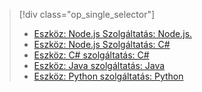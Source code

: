 > [!div class="op_single_selector"]
> * [Eszköz: Node.js Szolgáltatás: Node.js.](../articles/iot-hub/iot-hub-node-node-schedule-jobs.md)
> * [Eszköz: Node.js Szolgáltatás: C#](../articles/iot-hub/iot-hub-csharp-node-schedule-jobs.md)
> * [Eszköz: C# szolgáltatás: C#](../articles/iot-hub/iot-hub-csharp-csharp-schedule-jobs.md)
> * [Eszköz: Java szolgáltatás: Java](../articles/iot-hub/iot-hub-java-java-schedule-jobs.md)
> * [Eszköz: Python szolgáltatás: Python](../articles/iot-hub/iot-hub-python-python-schedule-jobs.md)
